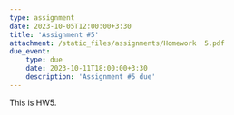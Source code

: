 ```yaml
---
type: assignment
date: 2023-10-05T12:00:00+3:30
title: 'Assignment #5'
attachment: /static_files/assignments/Homework  5.pdf
due_event: 
    type: due
    date: 2023-10-11T18:00:00+3:30
    description: 'Assignment #5 due'
---
```

This is HW5.
